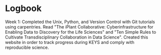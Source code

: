 # Logbook

Week 1: Completed the Unix, Python, and Version Control with Git tutorials using carpentries. Read "The iPlant Collaborative: Cyberinfrastructure for Enabling Data to Discovery for the Life Sciences" and "Ten Simple Rules to Cultivate Transdisciplinary Collaboration in Data Science". Created this website in order to track progress during KEYS and comply with reproducible science. 
